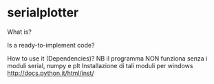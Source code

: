 # serialplotter

What is?

Is a ready-to-implement code?


How to use it (Dependencies)?
NB il programma NON funziona senza i moduli serial, numpy e plt
Installazione di tali moduli per windows http://docs.python.it/html/inst/
